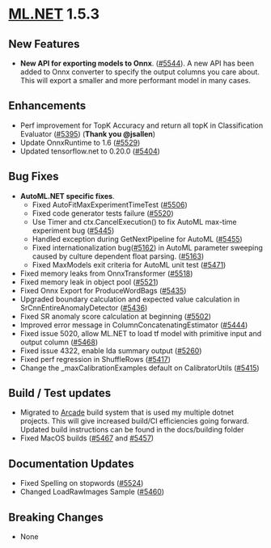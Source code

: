 # [ML.NET](http://dot.net/ml) 1.5.3

## **New Features**
- **New API for exporting models to Onnx**. ([#5544](https://github.com/dotnet/machinelearning/pull/5544)). A new API has been added to Onnx converter to specify the output columns you care about. This will export a smaller and more performant model in many cases.

## **Enhancements**
- Perf improvement for TopK Accuracy and return all topK in Classification Evaluator ([#5395](https://github.com/dotnet/machinelearning/pull/5395)) (**Thank you @jsallen**)
- Update OnnxRuntime to 1.6 ([#5529](https://github.com/dotnet/machinelearning/pull/5529))
- Updated tensorflow.net to 0.20.0 ([#5404](https://github.com/dotnet/machinelearning/pull/5404))

## **Bug Fixes**
- **AutoML.NET specific fixes**.
  - Fixed AutoFitMaxExperimentTimeTest ([#5506](https://github.com/dotnet/machinelearning/pull/5506))
  - Fixed code generator tests failure ([#5520](https://github.com/dotnet/machinelearning/pull/5520))
  - Use Timer and ctx.CancelExecution() to fix AutoML max-time experiment bug ([#5445](https://github.com/dotnet/machinelearning/pull/5445))
  - Handled exception during GetNextPipeline for AutoML ([#5455](https://github.com/dotnet/machinelearning/pull/5455))
  - Fixed internationalization bug([#5162](https://github.com/dotnet/machinelearning/pull/5163)) in AutoML parameter sweeping caused by culture dependent float parsing. ([#5163](https://github.com/dotnet/machinelearning/pull/5163))
  - Fixed MaxModels exit criteria for AutoML unit test ([#5471](https://github.com/dotnet/machinelearning/pull/5471))
- Fixed memory leaks from OnnxTransformer ([#5518](https://github.com/dotnet/machinelearning/pull/5518))
- Fixed memory leak in object pool ([#5521](https://github.com/dotnet/machinelearning/pull/5521))
- Fixed Onnx Export for ProduceWordBags ([#5435](https://github.com/dotnet/machinelearning/pull/5435))
- Upgraded boundary calculation and expected value calculation in SrCnnEntireAnomalyDetector ([#5436](https://github.com/dotnet/machinelearning/pull/5436))
- Fixed SR anomaly score calculation at beginning ([#5502](https://github.com/dotnet/machinelearning/pull/5502))
- Improved error message in ColumnConcatenatingEstimator ([#5444](https://github.com/dotnet/machinelearning/pull/5444))
- Fixed issue 5020, allow ML.NET to load tf model with primitive input and output column ([#5468](https://github.com/dotnet/machinelearning/pull/5468))
- Fixed issue 4322, enable lda summary output ([#5260](https://github.com/dotnet/machinelearning/pull/5260))
- Fixed perf regression in ShuffleRows ([#5417](https://github.com/dotnet/machinelearning/pull/5417))
- Change the _maxCalibrationExamples default on CalibratorUtils ([#5415](https://github.com/dotnet/machinelearning/pull/5415))


## **Build / Test updates**
- Migrated to [Arcade](https://github.com/dotnet/arcade/) build system that is used my multiple dotnet projects. This will give increased build/CI efficiencies going forward. Updated build instructions can be found in the docs/building folder
- Fixed MacOS builds ([#5467](https://github.com/dotnet/machinelearning/pull/5467) and [#5457](https://github.com/dotnet/machinelearning/pull/5457))

## **Documentation Updates**
- Fixed Spelling on stopwords ([#5524](https://github.com/dotnet/machinelearning/pull/5524))
- Changed LoadRawImages Sample ([#5460](https://github.com/dotnet/machinelearning/pull/5460))


## **Breaking Changes**
- None
